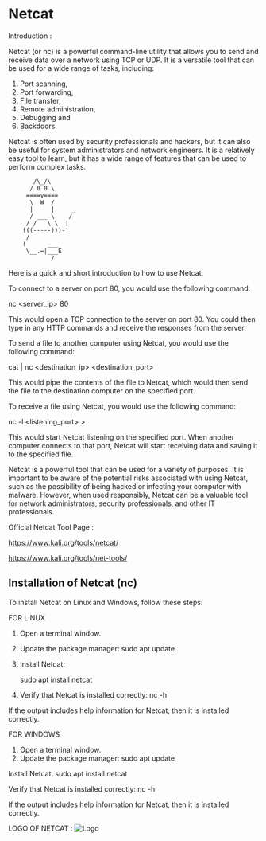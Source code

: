 # Netcat

Introduction : 

Netcat (or nc) is a powerful command-line utility that allows you to send and receive data over a network using TCP or UDP. It is a versatile tool that can be used for a wide range of tasks, including:

1. Port scanning,
2. Port forwarding,
3. File transfer,
4. Remote administration,
5. Debugging and
6. Backdoors

Netcat is often used by security professionals and hackers, but it can also be useful for system administrators and network engineers. It is a relatively easy tool to learn, but it has a wide range of features that can be used to perform complex tasks.

	       /\_/\
          / 0 0 \
         ====v====
          \  W  /
          |     |     _
          / ___ \    /
         / /   \ \  |
        (((-----)))-'
         /
        (      ___
         \__.=|___E
                /

Here is a quick and short introduction to how to use Netcat:

To connect to a server on port 80, you would use the following command:

nc <server_ip> 80

This would open a TCP connection to the server on port 80. You could then type in any HTTP commands and receive the responses from the server.

To send a file to another computer using Netcat, you would use the following command:

cat <filename> | nc <destination_ip> <destination_port>

This would pipe the contents of the file to Netcat, which would then send the file to the destination computer on the specified port.

To receive a file using Netcat, you would use the following command:

nc -l <listening_port> > <filename>

This would start Netcat listening on the specified port. When another computer connects to that port, Netcat will start receiving data and saving it to the specified file.

Netcat is a powerful tool that can be used for a variety of purposes. It is important to be aware of the potential risks associated with using Netcat, such as the possibility of being hacked or infecting your computer with malware. However, when used responsibly, Netcat can be a valuable tool for network administrators, security professionals, and other IT professionals.

Official Netcat Tool Page :

https://www.kali.org/tools/netcat/

https://www.kali.org/tools/net-tools/

## Installation of Netcat (nc)

To install Netcat on Linux and Windows, follow these steps:

FOR LINUX

1. Open a terminal window.
2. Update the package manager:
    sudo apt update

3. Install Netcat:

    sudo apt install netcat

4. Verify that Netcat is installed correctly:
    nc -h

If the output includes help information for Netcat, then it is installed correctly.

FOR WINDOWS

1. Open a terminal window.
2. Update the package manager:
    sudo apt update

Install Netcat:
    sudo apt install netcat

Verify that Netcat is installed correctly:
    nc -h
    
If the output includes help information for Netcat, then it is installed correctly.
    
LOGO OF NETCAT : 
![Logo](https://www.kali.org/tools/netcat/images/netcat-logo.svg)


